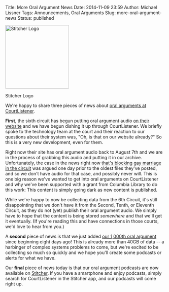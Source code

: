 Title: More Oral Argument News
Date: 2014-11-09 23:59
Author: Michael Lissner
Tags: Announcements, Oral Arguments
Slug: more-oral-argument-news
Status: published

<div class="left-image">
    <img src="{static}/images/stitcher_400x400.jpg"
         alt="Stitcher Logo"
         width="200"
         class="img-responsive border"/>
     <p class="caption">Stitcher Logo</p>
</div>

We're happy to share three pieces of news about [oral arguments at
CourtListener](https://www.courtlistener.com/?q=&type=oa&order_by=dateArgued+desc).

**First**, the sixth circuit has begun putting oral argument audio [on
their
website](http://www.ca6.uscourts.gov/internet/court_audio/aud1.php) and
we have begun dishing it up through CourtListener. We briefly spoke to
the technology team at the court and their reaction to our questions
about their system was, "Oh, is that on our website already?" So this is
a very new development, even for them.

Right now their site has oral argument audio back to August 7th and we
are in the process of grabbing this audio and putting it in our archive.
Unfortunately, the case in the news right now [that's blocking gay
marriage in the
circuit](https://www.courtlistener.com/opinion/2748945/valeria-tanco-v-william-haslam/)
was argued one day prior to the oldest files they've posted, and so we
don't have audio for that case, and possibly never will. This is one big
reason we've wanted to get into oral arguments on CourtListener and why
we've been supported with a grant from Columbia Library to do this work:
This content is simply going dark as new content is published.

While we're happy to now be collecting data from the 6th Circuit, it's
still disappointing that we don't have it from the Second, Tenth, or
Eleventh Circuit, as they do not (yet) publish their oral argument
audio. We simply have to hope that the content is being stored
*somewhere* and that we'll get it eventually. (If you're reading this
and have connections in those courts, we'd love to hear from you.)

A **second** piece of news is that we just added [our 1,000th oral
argument](https://www.courtlistener.com/audio/1000/dennis-v-secretary-pa-dept/)
since beginning eight days ago! This is already more than 40GB of data
-- a harbinger of complex systems problems to come, but we're excited to
be collecting so much so quickly and we hope you'll create some podcasts
or alerts for what we have.

Our **final** piece of news today is that our oral argument podcasts are
now available on [Stitcher](http://www.stitcher.com/). If you have a
smartphone and enjoy podcasts, simply search for CourtListener in the
Stitcher app, and our podcasts will come right up.

